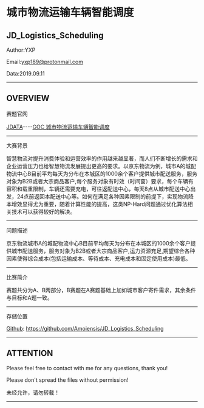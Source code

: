 城市物流运输车辆智能调度
======================================================================
JD_Logistics_Scheduling
---------------------------------------

Author:YXP

Email:yxp189@protonmail.com

Data:2019.09.11
***************************************
OVERVIEW
---------------------------------------
赛题官网

[JDATA](https://jdata.jd.com/index.html)----[GOC 城市物流运输车辆智能调度](https://jdata.jd.com/html/detail.html?id=5)

***********************************************************************
大赛背景

智慧物流对提升消费体验和运营效率的作用越来越显著，而人们不断增长的需求和企业运营压力也给智慧物流发展提出更高的要求。以京东物流为例，城市A的城配物流中心B目前平均每天为分布在本城区的1000余个客户提供城市配送服务，服务对象为B2B或者大宗商品客户,每个服务对象有时效（时间窗）要求，每个车辆有容积和载重限制，车辆还需要充电，可往返配送中心，每天8点从城市配送中心出发，24点前返回本配送中心等。如何在满足各种因素限制的前提下，实现物流降本增效显得尤为重要，随着计算性能的提高，这类NP-Hard问题通过优化算法相关技术可以获得较好的解决。

***********************************************************************
问题描述

京东物流城市A的城配物流中心B目前平均每天为分布在本城区的1000余个客户提供城市配送服务，服务对象为B2B或者大宗商品客户,运力资源充足,期望综合各种因素使得综合成本(包括运输成本、等待成本、充电成本和固定使用成本)最低。

***********************************************************************
比赛简介

赛题共分为A、B两部分，B赛题在A赛题基础上加如城市客户寄件需求，其余条件与目标和A题一致。

***********************************************************************
存储位置

[Github](https://github.com/Amoiensis/JD_Logistics_Scheduling): https://github.com/Amoiensis/JD_Logistics_Scheduling

************************************************************************

ATTENTION
---------------------------------------
Please feel free to contact with me for any questions, thank you!

Please don't spread the files without permission!

未经允许，请勿转载！
************************************************************************
